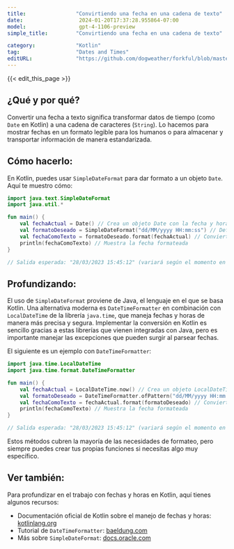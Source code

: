 ```yaml
---
title:                "Convirtiendo una fecha en una cadena de texto"
date:                  2024-01-20T17:37:28.955864-07:00
model:                 gpt-4-1106-preview
simple_title:         "Convirtiendo una fecha en una cadena de texto"

category:             "Kotlin"
tag:                  "Dates and Times"
editURL:              "https://github.com/dogweather/forkful/blob/master/content/es/kotlin/converting-a-date-into-a-string.md"
---
```


{{< edit_this_page >}}

## ¿Qué y por qué?
Convertir una fecha a texto significa transformar datos de tiempo (como `Date` en Kotlin) a una cadena de caracteres (`String`). Lo hacemos para mostrar fechas en un formato legible para los humanos o para almacenar y transportar información de manera estandarizada.

## Cómo hacerlo:
En Kotlin, puedes usar `SimpleDateFormat` para dar formato a un objeto `Date`. Aquí te muestro cómo:

```Kotlin
import java.text.SimpleDateFormat
import java.util.*

fun main() {
    val fechaActual = Date() // Crea un objeto Date con la fecha y hora actual
    val formatoDeseado = SimpleDateFormat("dd/MM/yyyy HH:mm:ss") // Define el formato
    val fechaComoTexto = formatoDeseado.format(fechaActual) // Convierte la fecha a String
    println(fechaComoTexto) // Muestra la fecha formateada
}

// Salida esperada: "28/03/2023 15:45:12" (variará según el momento en que se ejecute)
```

## Profundizando:
El uso de `SimpleDateFormat` proviene de Java, el lenguaje en el que se basa Kotlin. Una alternativa moderna es `DateTimeFormatter` en combinación con `LocalDateTime` de la librería `java.time`, que maneja fechas y horas de manera más precisa y segura. Implementar la conversión en Kotlin es sencillo gracias a estas librerías que vienen integradas con Java, pero es importante manejar las excepciones que pueden surgir al parsear fechas.

El siguiente es un ejemplo con `DateTimeFormatter`:

```Kotlin
import java.time.LocalDateTime
import java.time.format.DateTimeFormatter

fun main() {
    val fechaActual = LocalDateTime.now() // Crea un objeto LocalDateTime con la fecha y hora actual
    val formatoDeseado = DateTimeFormatter.ofPattern("dd/MM/yyyy HH:mm:ss") // Define el formato
    val fechaComoTexto = fechaActual.format(formatoDeseado) // Convierte la fecha a String
    println(fechaComoTexto) // Muestra la fecha formateada
}

// Salida esperada: "28/03/2023 15:45:12" (variará según el momento en que se ejecute)
```

Estos métodos cubren la mayoría de las necesidades de formateo, pero siempre puedes crear tus propias funciones si necesitas algo muy específico.

## Ver también:
Para profundizar en el trabajo con fechas y horas en Kotlin, aquí tienes algunos recursos:

- Documentación oficial de Kotlin sobre el manejo de fechas y horas: [kotlinlang.org](https://kotlinlang.org/api/latest/jvm/stdlib/kotlin.js/-date/)
- Tutorial de `DateTimeFormatter`: [baeldung.com](https://www.baeldung.com/java-datetimeformatter)
- Más sobre `SimpleDateFormat`: [docs.oracle.com](https://docs.oracle.com/javase/8/docs/api/java/text/SimpleDateFormat.html)
